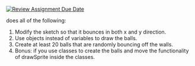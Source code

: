 [![Review Assignment Due Date](https://classroom.github.com/assets/deadline-readme-button-24ddc0f5d75046c5622901739e7c5dd533143b0c8e959d652212380cedb1ea36.svg)](https://classroom.github.com/a/xr2RtvyI)

does all of the following: 
1. Modify the sketch so that it bounces in both x and y direction.
2. Use objects instead of variables to draw the balls.
3. Create at least 20 balls that are randomly bouncing off the walls.
4. Bonus: if you use classes to create the balls and move the functionality of drawSprite inside the classes.
